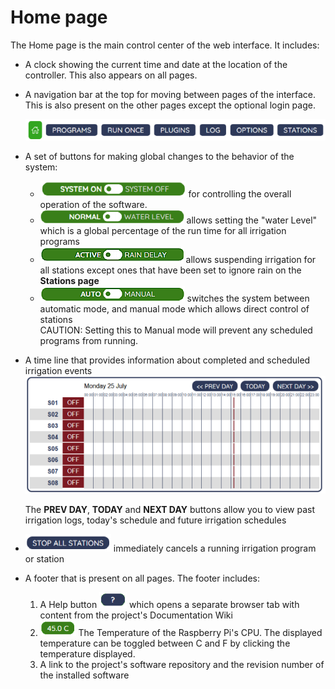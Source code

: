 # Home page

The Home page is the main control center of the web interface. It includes:

-   A clock showing the current time and date at the location of the controller. This also appears on all pages.
-   A navigation bar at the top for moving between pages of the interface. This is also present on the other pages except the optional login page.

    ![](./images/nav-bar.png)


-   A set of buttons for making global changes to the behavior of the system:
    -   ![](./images/system.png) for controlling the overall operation of the software.
    -   ![](./images/water-level.png) allows setting the "water Level" which is a global percentage of the run time for all irrigation programs
    -   ![](./images/rain-delay.png) allows suspending irrigation for all stations except ones that have been set to ignore rain on the **Stations page**
    -   ![](./images/manual.png) switches the system between automatic mode, and manual mode which allows direct control of stations  
        CAUTION: Setting this to Manual mode will prevent any scheduled programs from running.

-   A time line that provides information about completed and scheduled irrigation events ![](./images/timeline.png)

    The **PREV DAY**, **TODAY** and **NEXT DAY** buttons allow you to view past irrigation logs, today's schedule and future irrigation schedules


-   ![](./images/stop-all.png) immediately cancels a running irrigation program or station

-   A footer that is present on all pages. The footer includes:
    1.  A Help button ![](./images/help_button.png) which opens a separate browser tab with content from the project's Documentation Wiki
    2.  ![](./images/temperature.png) The Temperature of the Raspberry Pi's CPU. The displayed temperature can be toggled between C and F by clicking the temperature displayed.
    3.  A link to the project's software repository and the revision number of the installed software

